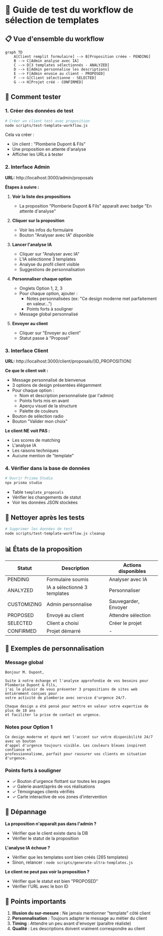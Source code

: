 # 🧪 Guide de test du workflow de sélection de templates

## 📋 Vue d'ensemble du workflow

```mermaid
graph TD
    A[Client remplit formulaire] --> B[Proposition créée - PENDING]
    B --> C[Admin analyse avec IA]
    C --> D[3 templates sélectionnés - ANALYZED]
    D --> E[Admin personnalise les descriptions]
    E --> F[Admin envoie au client - PROPOSED]
    F --> G[Client sélectionne - SELECTED]
    G --> H[Projet créé - CONFIRMED]
```

## 🚀 Comment tester

### 1. Créer des données de test

```bash
# Créer un client test avec proposition
node scripts/test-template-workflow.js
```

Cela va créer :
- Un client : "Plomberie Dupont & Fils"
- Une proposition en attente d'analyse
- Afficher les URLs à tester

### 2. Interface Admin

**URL:** http://localhost:3000/admin/proposals

**Étapes à suivre :**

1. **Voir la liste des propositions**
   - La proposition "Plomberie Dupont & Fils" apparaît avec badge "En attente d'analyse"

2. **Cliquer sur la proposition**
   - Voir les infos du formulaire
   - Bouton "Analyser avec IA" disponible

3. **Lancer l'analyse IA**
   - Cliquer sur "Analyser avec IA"
   - L'IA sélectionne 3 templates
   - Analyse du profil client visible
   - Suggestions de personnalisation

4. **Personnaliser chaque option**
   - Onglets Option 1, 2, 3
   - Pour chaque option, ajouter :
     - Notes personnalisées (ex: "Ce design moderne met parfaitement en valeur...")
     - Points forts à souligner
   - Message global personnalisé

5. **Envoyer au client**
   - Cliquer sur "Envoyer au client"
   - Statut passe à "Proposé"

### 3. Interface Client

**URL:** http://localhost:3000/client/proposals/[ID_PROPOSITION]

**Ce que le client voit :**
- Message personnalisé de bienvenue
- 3 options de design présentées élégamment
- Pour chaque option :
  - Nom et description personnalisée (par l'admin)
  - Points forts mis en avant
  - Aperçu visuel de la structure
  - Palette de couleurs
- Bouton de sélection radio
- Bouton "Valider mon choix"

**Le client NE voit PAS :**
- Les scores de matching
- L'analyse IA
- Les raisons techniques
- Aucune mention de "template"

### 4. Vérifier dans la base de données

```bash
# Ouvrir Prisma Studio
npx prisma studio
```

- Table `template_proposals`
- Vérifier les changements de statut
- Voir les données JSON stockées

## 🧹 Nettoyer après les tests

```bash
# Supprimer les données de test
node scripts/test-template-workflow.js cleanup
```

## 📊 États de la proposition

| Statut | Description | Actions disponibles |
|--------|-------------|-------------------|
| PENDING | Formulaire soumis | Analyser avec IA |
| ANALYZED | IA a sélectionné 3 templates | Personnaliser |
| CUSTOMIZING | Admin personnalise | Sauvegarder, Envoyer |
| PROPOSED | Envoyé au client | Attendre sélection |
| SELECTED | Client a choisi | Créer le projet |
| CONFIRMED | Projet démarré | - |

## 🎨 Exemples de personnalisation

### Message global
```
Bonjour M. Dupont,

Suite à notre échange et l'analyse approfondie de vos besoins pour Plomberie Dupont & Fils, 
j'ai le plaisir de vous présenter 3 propositions de sites web entièrement conçues pour 
votre activité de plomberie avec service d'urgence 24/7.

Chaque design a été pensé pour mettre en valeur votre expertise de plus de 18 ans 
et faciliter la prise de contact en urgence.
```

### Notes pour Option 1
```
Ce design moderne et épuré met l'accent sur votre disponibilité 24/7 avec un bouton 
d'appel d'urgence toujours visible. Les couleurs bleues inspirent confiance et 
professionnalisme, parfait pour rassurer vos clients en situation d'urgence.
```

### Points forts à souligner
- ✓ Bouton d'urgence flottant sur toutes les pages
- ✓ Galerie avant/après de vos réalisations
- ✓ Témoignages clients vérifiés
- ✓ Carte interactive de vos zones d'intervention

## 🔧 Dépannage

**La proposition n'apparaît pas dans l'admin ?**
- Vérifier que le client existe dans la DB
- Vérifier le statut de la proposition

**L'analyse IA échoue ?**
- Vérifier que les templates sont bien créés (265 templates)
- Sinon, relancer : `node scripts/generate-ultra-templates.js`

**Le client ne peut pas voir la proposition ?**
- Vérifier que le statut est bien "PROPOSED"
- Vérifier l'URL avec le bon ID

## 📌 Points importants

1. **Illusion du sur-mesure** : Ne jamais mentionner "template" côté client
2. **Personnalisation** : Toujours adapter le message au métier du client
3. **Timing** : Attendre un peu avant d'envoyer (paraître réaliste)
4. **Qualité** : Les descriptions doivent vraiment correspondre au client